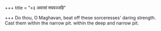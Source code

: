 +++
title = "०३ अवासां मघवञ्जहि"

+++
Do thou, O Maghavan, beat off these sorceresses' daring strength.  
     Cast them within the narrow pit. within the deep and narrow pit.